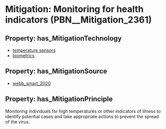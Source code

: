 # Mitigation: __Monitoring for health indicators__ (PBN__Mitigation_2361)

## Property: has_MitigationTechnology

* [temperature sensors](../Technology/PBN__Technology_3044)
* [biometrics](../Technology/PBN__Technology_99)

## Property: has_MitigationSource

* [webb_smart_2020](../Article/PBN__Article_294)

## Property: has_MitigationPrinciple

Monitoring individuals for high temperatures or other indicators of illness to identify potential cases and take appropriate actions to prevent the spread of the virus.

